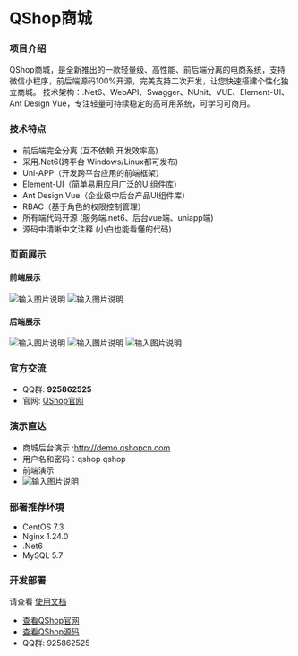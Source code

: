 # QShop商城

### 项目介绍
QShop商城，是全新推出的一款轻量级、高性能、前后端分离的电商系统，支持微信小程序，前后端源码100%开源，完美支持二次开发，让您快速搭建个性化独立商城。 技术架构：.Net6、WebAPI、Swagger、NUnit、VUE、Element-UI、Ant Design Vue，专注轻量可持续稳定的高可用系统，可学习可商用。

### 技术特点

- 前后端完全分离 (互不依赖 开发效率高)
- 采用.Net6(跨平台 Windows/Linux都可发布)
- Uni-APP（开发跨平台应用的前端框架）
- Element-UI（简单易用应用广泛的UI组件库）
- Ant Design Vue（企业级中后台产品UI组件库）
- RBAC（基于角色的权限控制管理）
- 所有端代码开源 (服务端.net6、后台vue端、uniapp端)
- 源码中清晰中文注释 (小白也能看懂的代码)

    

### 页面展示
#### 前端展示
![输入图片说明](https://apidemo.qshopcn.com/wwwroot/docImg/show/showxiaochengxu01.png)
![输入图片说明](https://apidemo.qshopcn.com/wwwroot/docImg/show/showxiaochengxu02.png)

#### 后端展示
![输入图片说明](https://apidemo.qshopcn.com/wwwroot/docImg/show/showadmin01.png)
![输入图片说明](https://apidemo.qshopcn.com/wwwroot/docImg/show/showadmin02.png)
![输入图片说明](https://apidemo.qshopcn.com/wwwroot/docImg/show/showadmin03.png)



### 官方交流
- QQ群:  **925862525**
- 官网:   [QShop官网](http://qshopcn.com/dashboard)


### 演示直达
- 商城后台演示 :http://demo.qshopcn.com
- 用户名和密码：qshop qshop
- 前端演示
- ![输入图片说明](https://apidemo.qshopcn.com/wwwroot/docImg/show/xiaochengxuma.jpg)




### 部署推荐环境

- CentOS 7.3
- Nginx 1.24.0
- .Net6
- MySQL 5.7


### 开发部署
请查看 [使用文档](http://qshopcn.com/usagedoc/index)


- [查看QShop官网](http://qshopcn.com)
- [查看QShop源码](https://gitee.com/qiushuochina/QShop)
- QQ群: 925862525








